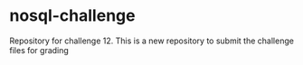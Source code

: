 # nosql-challenge
Repository for challenge 12.
This is a new repository to submit the challenge files for grading
